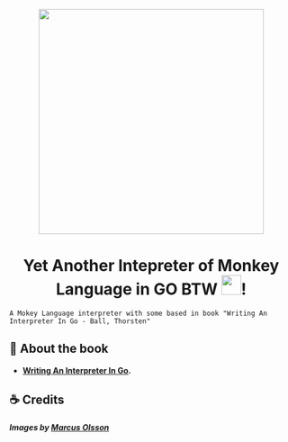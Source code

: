 <p align="center">
    <img src="https://octodex.github.com/images/topguntocat.png" width="400" />
</p>
<h1 align="center">
  Yet Another Intepreter of Monkey Language in GO BTW <img src="https://interpreterbook.com/img/monkey_logo-d5171d15.png" width="35" />!
</h1>

    A Mokey Language interpreter with some based in book "Writing An Interpreter In Go - Ball, Thorsten"

## 🚀 About the book
- **[Writing An Interpreter In Go](https://interpreterbook.com).**

## :coffee: Credits

##### Images by [Marcus Olsson](https://github.com/marcusolsson)
